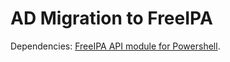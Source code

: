 # AD Migration to FreeIPA


Dependencies: 
[FreeIPA API module for Powershell](https://github.com/MS-LUF/Manage-FreeIPA).
